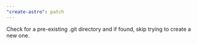 ```yaml
---
"create-astro": patch
---
```


Check for a pre-existing .git directory and if found, skip trying to create a new one.

